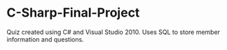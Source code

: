 # C-Sharp-Final-Project 
Quiz created using C# and Visual Studio 2010. Uses SQL to store member information and questions.
